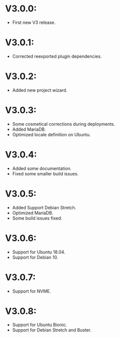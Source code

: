 # V3.0.0:
* First new V3 release.

# V3.0.1:
* Corrected reexported plugin dependencies.

# V3.0.2:
* Added new project wizard.

# V3.0.3:
* Some cosmetical corrections during deployments.
* Added MariaDB.
* Optimized locale definition on Ubuntu.

# V3.0.4:
* Added some documentation.
* Fixed some smaller build issues.

# V3.0.5:
* Added Support Debian Stretch.
* Optimized MariaDB.
* Some build issues fixed.

# V3.0.6:
* Support for Ubuntu 18.04.
* Support for Debian 10.

# V3.0.7:
* Support for NVME.

# V3.0.8:
* Support for Ubuntu Bionic.
* Support for Debian Stretch and Buster.
